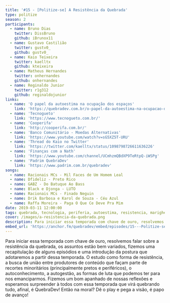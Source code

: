 ```yaml
---
title: '#15 - [Politize-se] A Resistência da Quebrada'
type: politize
season: 2
participants:
  - name: Bruno Dias
    twitter: DissBruno
    github: iBrunox11
  - name: Gustavo Castilião
    twitter: gustv0_
    github: gustv0_
  - name: Kaio Teixeira
    twitter: kaelltx
    github: kteixeira
  - name: Matheus Hernandes
    twitter: onhernandes
    github: onhernandes
  - name: Reginaldo Junior
    twitter: r1g312
    github: reginaldojunior
links:
  - name: 'O papel da autoestima na ocupação dos espaços'
    link: 'https://quebradev.com.br/o-papel-da-autoestima-na-ocupacao-dos-espacos/'
  - name: 'Tecnogueto'
    link: 'https://www.tecnogueto.com.br/'
  - name: 'Cooperifa'
    link: 'http://cooperifa.com.br/'
  - name: 'Banco Comunitário - Moedas Alternativas'
    link: 'https://www.youtube.com/watch?v=sG5XZ5T-URU'
  - name: 'Thread do Kaio no Twitter'
    link: 'https://twitter.com/kaelltx/status/1098798726611636226'
  - name: 'Finanças com a Nath'
    link: 'https://www.youtube.com/channel/UCmhzmQBdXP9TeRtpQ-iWSPg'
  - name: 'Padrim QuebraDev'
    link: 'https://www.padrim.com.br/quebradev'
songs:
  - name: Racionais MCs - Mil Faces de Um Homem Leal
  - name: Dfideliz - Preto Rico
  - name: GABZ - Do Batuque Ao Bass
  - name: Black e Djonga - LUTO
  - name: Racionais MCs - Finado Neguin
  - name: Drik Barbosa e Karol de Souza - Céu Azul
  - name: Raffa Moreira - Paga O Que Ce Deve Pra Mim
date: 2019-03-11 12:00:00
tags: quebrada, tecnologia, periferia, autoestima, resistencia, marighella, carlos marighella, educação financeira, ascensão, poder para periferia
cover: /images/a-resistencia-da-quebrada.png
description: Para iniciar essa temporada com chave de ouro, resolvemos falar sobre a resistência da quebrada, os assuntos estão bem variados, fizemos uma recapitulação de alguns episódios e uma introdução da postura que adotaremos a partir dessa temporada.
embed_url: 'https://anchor.fm/quebradev/embed/episodes/15---Politize-se-A-Resistencia-da-Quebrada-eclvc9'
---
```


Para iniciar essa temporada com chave de ouro, resolvemos falar sobre a resistência da quebrada, os assuntos estão bem variados, fizemos uma recapitulação de alguns episódios e uma introdução da postura que adotaremos a partir dessa temporada.
O estudo como forma de resistência, a busca de união entre produtores de conteúdo que façam parte de recortes minoritários (principalmente pretos e periféricos), o autoconhecimento, a autogestão, as formas de luta que podemos ter para nos emanciparmos. 
Fizemos um bom apanhado de nossas reflexões e esperamos surpreender à todos com essa temporada que virá quebrando tudo, afinal, é QuebraDev!
Então na moral? Dê o play e pega a visão, é papo de avanço!
